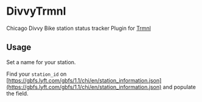 # DivvyTrmnl
Chicago Divvy Bike station status tracker Plugin for [Trmnl](https://usetrmnl.com)

## Usage

Set a name for your station.


Find your `station_id` on [https://gbfs.lyft.com/gbfs/1.1/chi/en/station_information.json](https://gbfs.lyft.com/gbfs/1.1/chi/en/station_information.json) and populate the field.
